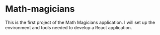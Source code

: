 # Math-magicians
This is the first project of the Math Magicians application. I will set up the environment and tools needed to develop a React application.
